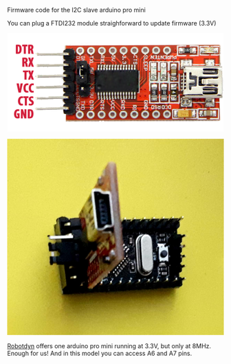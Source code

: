 Firmware code for the I2C slave arduino pro mini

You can plug a FTDI232 module straighforward to update firmware (3.3V)

![](https://github.com/jorts64/I2CsapmR1/blob/master/I2CsapmR1_firmware/docs/usb-ttl-ft232rl-pinout.png)

![](https://github.com/jorts64/I2CsapmR1/blob/master/I2CsapmR1_firmware/docs/FTDI2apm.jpg)

[Robotdyn](https://robotdyn.com/promini-atmega328p.html) offers one arduino pro mini running at 3.3V, but only at 8MHz. Enough for us! And in this model you can access A6 and A7 pins.
